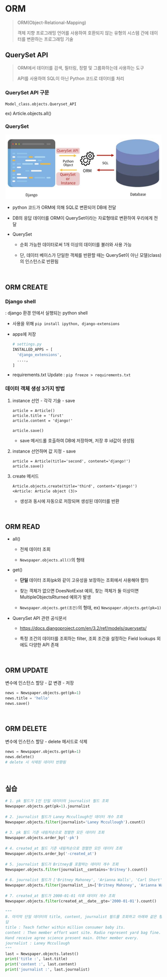 # ORM

> ORM(Object-Relational-Mapping)
> 
> 객체 지향 프로그래밍 언어를 사용하여 호환되지 않는 유형의 시스템 간에 데이터를 변환하는 프로그래밍 기술

## QuerySet API

> ORM에서 데이터를 검색, 필터링, 정렬 및 그룹화하는데 사용하는 도구
> 
> API를 사용하여 SQL이 아닌 Python 코드로 데이터를 처리

### QuerySet API 구문

`Model_class.objects.Queryset_API`

ex) Article.objects.all()

### QuerySet

![ORM](../image/ORM.jpg)

- python 코드가 ORM에 의해 SQL로 변환되어 DB에 전달

- DB의 응답 데이터를 ORM이 QuerySet이라는 자료형태로 변환하여 우리에게 전달

- QuerySet
  - 순회 가능한 데이터로써 1개 이상의 데이터를 불러와 사용 가능

  - 단, 데이터 베이스가 단일한 객체를 반환할 때는 QuerySet이 아닌 모델(class)의 인스턴스로 반환됨


<br>

## ORM CREATE

### Django shell

: django 환경 안에서 실행되는 python shell

- 사용을 위해 `pip install ipython, django-extensions`

- apps에 저장
  ```python
  # settings.py
  INSTALLED_APPS = [
    'django_extensions',
    ....,
  ]
  ```

- requirements.txt Update : `pip freeze > requirements.txt`

### 데이터 객체 생성 3가지 방법
1. instance 선언 - 각각 기술 - save
    ```shell
    article = Article()
    article.title = 'first'
    article.content = 'django!'

    article.save()
    ```
    - save 메서드롤 호출하여 DB에 저장하며, 저장 후 id값이 생성됨

2. instance 선언하며 값 지정 - save
    ```shell
    article = Article(title='second', contenet='django!')
    article.save()
    ```

3. create 메서드
    ```shell
    Article.objects.create(title='third', content='django!')
    <Article: Article object (3)>
    ```
    - 생성과 동시에 자동으로 저장되며 생성된 데이터를 반환


<br>

## ORM READ

- all()
  - 전체 데이터 조회

  - `Newspaper.objects.all()`의 형태

- get()
  - __단일__ 데이터 조회(pk와 같이 고유성을 보장하는 조회에서 사용해야 함!!)

  - 찾는 객체가 없으면 DoesNotExist 예외, 찾는 객체가 둘 이상이면 MultipleObjectsRturned 예외가 발생

  - `Newspaper.objects.get(조건)`의 형태, ex) `Newspaper.objects.get(pk=1)`

- QuerySet API 관련 공식문서

  - https://docs.djangoproject.com/en/3.2/ref/models/querysets/

  - 특정 조건의 데이터를 조회하는 filter, 조회 조건을 설정하는 Field lookups 외에도 다양한 API 존재


<br>

## ORM UPDATE
변수에 인스턴스 할당 - 값 변경 - 저장
```python
news = Newspaper.objects.get(pk=1)
news.title = 'hello'
news.save()
```


<br>

## ORM DELETE
변수에 인스턴스 할당 - delete 메서드로 삭제
```python
news = Newspaper.objects.get(pk=1)
news.delete()
# delete 시 삭제된 데이터 반환됨
```


<br>

## 실습
```python
# 1. pk 필드가 1인 단일 데이터의 journalist 필드 조회
Newspaper.objects.get(pk=1).journalist

# 2. journalist 필드가 Laney Mccullough인 데이터 개수 조회
Newspaper.objects.filter(journalist='Laney Mccullough').count()

# 3. pk 필드 기준 내림차순으로 정렬한 모든 데이터 조회
Newspaper.objects.order_by('-pk')

# 4. created_at 필드 기준 내림차순으로 정렬한 모든 데이터 조회
Newspaper.objects.order_by('-created_at')

# 5. journalist 필드가 Britney를 포함하는 데이터 개수 조회
Newspaper.objects.filter(journalist__contains='Britney').count()

# 6. journalist 필드가 ['Britney Mahoney', 'Arianna Walls', 'Carl Short']에 속하는 데이터 개수 조회
Newspaper.objects.filter(journalist__in=['Britney Mahoney', 'Arianna Walls', 'Carl Short']).count()

# 7. created_at 필드가 2000-01-01 이후 데이터 개수 조회
Newspaper.objects.filter(created_at__date__gte='2000-01-01').count()

"""
8. 마지막 단일 데이터의 title, content, journalist 필드를 조회하고 아래와 같은 형식으로 출력
답
title : Teach father within million consumer baby its.
content : Then member effort want site. Radio represent yard bag fine. Congress movie ten along.
Hand receive agree science present main. Other member every.
journalist : Laney Mccullough
"""
last = Newspaper.objects.latest()
print('title :', last.title)
print('content :', last.content)
print('journalist :', last.journalist)
```
